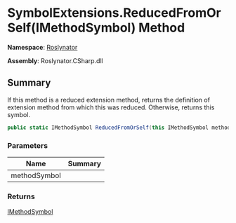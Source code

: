 # SymbolExtensions\.ReducedFromOrSelf\(IMethodSymbol\) Method

**Namespace**: [Roslynator](../../README.md)

**Assembly**: Roslynator\.CSharp\.dll

## Summary

If this method is a reduced extension method, returns the definition of extension method from which this was reduced\. Otherwise, returns this symbol\.

```csharp
public static IMethodSymbol ReducedFromOrSelf(this IMethodSymbol methodSymbol)
```

### Parameters

| Name | Summary |
| ---- | ------- |
| methodSymbol | |

### Returns

[IMethodSymbol](https://docs.microsoft.com/en-us/dotnet/api/microsoft.codeanalysis.imethodsymbol)

